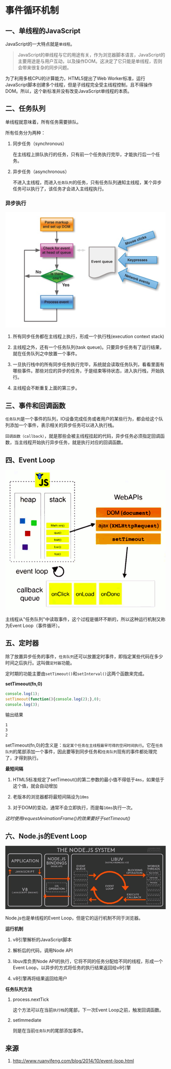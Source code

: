 # 事件循环机制

## 一、单线程的JavaScript

JavaScript的一大特点就是`单线程`。

> JavaScript的单线程与它的用途有关，作为浏览器脚本语言，JavaScript的主要用途是与用户互动，以及操作DOM。这决定了它只能是单线程，否则会带来很复杂的同步问题。

为了利用多核CPU的计算能力，HTML5提出了Web Worker标准，运行JavaScript脚本创建多个线程，但是子线程完全受主线程控制，且不得操作DOM。所以，这个新标准并没有改变JavaScript单线程的本质。

## 二、任务队列

单线程就意味着，所有任务需要排队。

所有任务分为两种：

1. 同步任务（synchronous）

    在主线程上排队执行的任务，只有前一个任务执行完毕，才能执行后一个任务。

2. 异步任务（asynchronous）

    不进入主线程，而进入`任务队列`的任务，只有任务队列通知主线程，某个异步任务可以执行了，该任务才会进入主线程执行。

### 异步执行

![task-queue.jpg](../../image/task-queue.jpg)

1. 所有同步任务都在主线程上执行，形成一个执行栈(execution context stack)

2. 主线程之外，还有一个任务队列(task queue)。只要异步任务有了运行结果，就在任务队列之中放置一个事件。

3. 一旦执行栈中的所有同步任务执行完毕，系统就会读取任务队列，看看里面有哪些事件。那些对应的异步的任务，于是结束等待状态，进入执行栈，开始执行。

4. 主线程会不断重复上面的第三步。

## 三、事件和回调函数

`任务队列`是一个事件的队列，IO设备完成任务或者用户的某些行为，都会给这个队列添加一个事件，表示相关的异步任务可以进入执行栈。

`回调函数（callback）`，就是那些会被主线程挂起的代码，异步任务必须指定回调函数，当主线程开始执行异步任务，就是执行对应的回调函数。


## 四、Event Loop

![event-loop](../../image/event-loop.png)

主线程从"任务队列"中读取事件，这个过程是循环不断的，所以这种运行机制又称为Event Loop（事件循环）。

## 五、定时器

除了放置异步任务的事件，`任务队列`还可以放置定时事件，即指定某些代码在多少时间之后执行。这叫做`定时器`功能。

定时期的功能主要由`setTimeout()`和`setInterval()`这两个函数来完成。

**setTimeout(fn,0)**

```javascript
console.log(1);
setTimeout(function(){console.log(2);},0);
console.log(3);
```

输出结果

    1
    3
    2

setTimeout(fn,0)的含义是：`指定某个任务在主线程最早可得的空闲时间执行`。它在`任务队列`的尾部添加一个事件，因此要等到同步任务和`任务队列`现有的事件都处理完了，才得到执行。

**最短间隔**

1. HTML5标准规定了setTimeout()的第二参数的最小值不得低于`4ms`，如果低于这个值，就会自动增加

2. 老版本的浏览器都将最短间隔设为`10ms`

3. 对于DOM的变动，通常不会立即执行，而是每`16ms`执行一次。

*这时使用requestAnimationFrame()的效果要好于setTimeout()*

## 六、Node.js的Event Loop

![node-event-loop](../../image/node-event-loop.png)

Node.js也是单线程的Event Loop，但是它的运行机制不同于浏览器。

**运行机制**

1. v8引擎解析的JavaScript脚本

2. 解析后的代码，调用Node API

3. libuv库负责Node API的执行，它将不同的任务分配给不同的线程，形成一个Event Loop，以异步的方式将任务的执行结果返回给v8引擎

4. v8引擎再将结果返回给用户

**任务队列方法**

1. process.nextTick

    这个方法可以在当前`执行栈`的尾部，下一次Event Loop之前，触发回调函数。

2. setImmediate

    则是在当前`任务队列`的尾部添加事件。


## 来源

1. http://www.ruanyifeng.com/blog/2014/10/event-loop.html